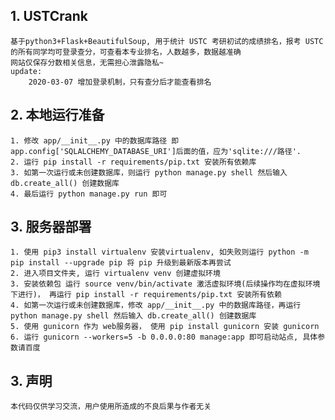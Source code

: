 ## 1. USTCrank
    基于python3+Flask+BeautifulSoup, 用于统计 USTC 考研初试的成绩排名，报考 USTC 的所有同学均可登录查分，可查看本专业排名，人数越多，数据越准确
    网站仅保存分数相关信息，无需担心泄露隐私~
    update: 
        2020-03-07 增加登录机制，只有查分后才能查看排名

## 2. 本地运行准备
    1. 修改 app/__init__.py 中的数据库路径 即 app.config['SQLALCHEMY_DATABASE_URI']后面的值，应为'sqlite:///路径'.
    2. 运行 pip install -r requirements/pip.txt 安装所有依赖库
    3. 如第一次运行或未创建数据库，则运行 python manage.py shell 然后输入 db.create_all() 创建数据库
    4. 最后运行 python manage.py run 即可


## 3. 服务器部署
    1. 使用 pip3 install virtualenv 安装virtualenv, 如失败则运行 python -m pip install --upgrade pip 将 pip 升级到最新版本再尝试
    2. 进入项目文件夹, 运行 virtualenv venv 创建虚拟环境
    3. 安装依赖包 运行 source venv/bin/activate 激活虚拟环境(后续操作均在虚拟环境下进行)， 再运行 pip install -r requirements/pip.txt 安装所有依赖
    4. 如第一次运行或未创建数据库，修改 app/__init__.py 中的数据库路径，再运行 python manage.py shell 然后输入 db.create_all() 创建数据库
    5. 使用 gunicorn 作为 web服务器， 使用 pip install gunicorn 安装 gunicorn
    6. 运行 gunicorn --workers=5 -b 0.0.0.0:80 manage:app 即可启动站点, 具体参数请百度

## 3. 声明
    本代码仅供学习交流，用户使用所造成的不良后果与作者无关

